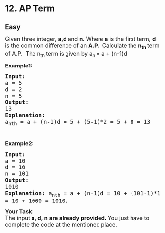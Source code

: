 # 12. AP Term
## Easy 
<div class="problem-statement">
                <p></p><p><span style="font-size:18px">Given three integer, <strong>a,d</strong> and <strong>n.&nbsp;</strong>Where <strong>a</strong> is the first term, <strong>d</strong> is the common difference of an <strong>A.P.&nbsp;</strong>&nbsp;Calculate the <strong>n<sub>th&nbsp;</sub></strong>term of A.P.&nbsp; The n<sub>th </sub>term is given by&nbsp;a<sub>n&nbsp;</sub>=&nbsp;a + (n-1)d </span></p>

<p><span style="font-size:18px"><strong>Example1: </strong></span></p>

<pre><span style="font-size:18px"><strong>Input:</strong>
a = 5
d = 2
n = 5
<strong>Output:
</strong>13
<strong>Explanation:</strong>
a<sub>nth</sub> = a + (n-1)d = 5 + (5-1)*2 = 5 + 8 = 13</span></pre>

<p>&nbsp;</p>

<p><span style="font-size:18px"><strong>Example2: </strong></span></p>

<pre><span style="font-size:18px"><strong>Input:</strong>
a = 10 
d = 10 
n = 101 
<strong>Output:</strong>
1010 
<strong>Explanation:</strong> a<sub>nth</sub> = a + (n-1)d = 10 + (101-1)*10
= 10 + 1000 = 1010.</span>
</pre>

<p><span style="font-size:18px"><strong>Your Task:</strong><br>
The input <strong>a, d, n</strong> <strong>are already provided. </strong>You just have to complete the code at the mentioned place.</span></p>
 <p></p>
            </div>